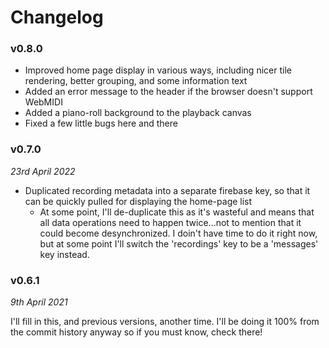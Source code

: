 # Changelog

### v0.8.0

-  Improved home page display in various ways, including nicer tile rendering, better grouping, and some information text
-  Added an error message to the header if the browser doesn't support WebMIDI
-  Added a piano-roll background to the playback canvas
-  Fixed a few little bugs  here and there

### v0.7.0

_23rd April 2022_

-   Duplicated recording metadata into a separate firebase key, so that it can be quickly pulled for displaying the home-page list
    -   At some point, I'll de-duplicate this as it's wasteful and means that all data operations need to happen twice...not to mention that it could become desynchronized. I doin't have time to do it right now, but at some point I'll switch the 'recordings' key to be a 'messages' key instead.

### v0.6.1

_9th April 2021_

I'll fill in this, and previous versions, another time. I'll be doing it 100% from the commit history anyway so if you must know, check there!

